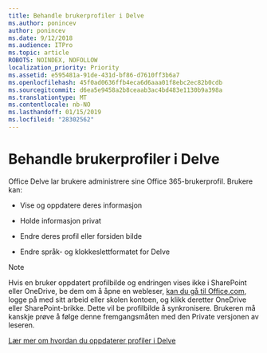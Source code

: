 ```yaml
---
title: Behandle brukerprofiler i Delve
ms.author: ponincev
author: ponincev
ms.date: 9/12/2018
ms.audience: ITPro
ms.topic: article
ROBOTS: NOINDEX, NOFOLLOW
localization_priority: Priority
ms.assetid: e595481a-91de-431d-bf86-d7610ff3b6a7
ms.openlocfilehash: 45f0ad0636ffb4eca6d6aaa01f8ebc2ec82b0cdb
ms.sourcegitcommit: d6ea5e9458a2b8ceaab3ac4bd483e1130b9a398a
ms.translationtype: MT
ms.contentlocale: nb-NO
ms.lasthandoff: 01/15/2019
ms.locfileid: "28302562"
---
```

# <a name="manage-user-profiles-in-delve"></a>Behandle brukerprofiler i Delve

Office Delve lar brukere administrere sine Office 365-brukerprofil. Brukere kan:
  
- Vise og oppdatere deres informasjon
    
- Holde informasjon privat
    
- Endre deres profil eller forsiden bilde
    
- Endre språk- og klokkeslettformatet for Delve
    
> [!NOTE]
> Hvis en bruker oppdatert profilbilde og endringen vises ikke i SharePoint eller OneDrive, be dem om å åpne en webleser, [kan du gå til Office.com](https://www.office.com), logge på med sitt arbeid eller skolen kontoen, og klikk deretter OneDrive eller SharePoint-brikke. Dette vil be profilbilde å synkronisere. Brukeren må kanskje prøve å følge denne fremgangsmåten med den Private versjonen av leseren. 
  
[Lær mer om hvordan du oppdaterer profiler i Delve](https://go.microsoft.com/fwlink/?linkid=735070)
  

